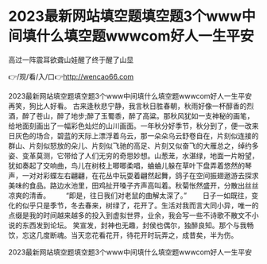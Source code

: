 # 2023最新网站填空题填空题3个www中间填什么填空题wwwcom好人一生平安
高过一阵震耳欲聋山娃醒了终于醒了山显

👉/观/看/入/口👉http://wencao66.com

2023最新网站填空题填空题3个www中间填什么填空题wwwcom好人一生平安　　再笑，狗比人好看。
古来逢秋悲宁静，我言秋日胜春朝，秋雨好像一杯醇香的烈酒，醉了苍山，醉了地步;醉了玉蜀黍，醉了高粱。那秋风犹如一支神秘的画笔，给地面刻画出了一幅彩色灿烂的山川画面。一年秋分好季节，秋分到了，便一改来日灰色的场合，碧蓝的天际上漂浮着乌云，那一朵朵乌云舒卷自在，片刻似连接的群山、片刻似怒放的朵儿、片刻似飞驰的高足、片刻又似奋飞的大雁总之，绰约多姿、变革莫测，它带给了人们无穷的奇思妙想。山葱茏，水湛绿，地面一片盼望，犹如奏起了交响曲，鸟儿在树枝上唧唧柔唱，蛐蛐儿躲在草叶下盘弄着悠然的琴声，一对对彩蝶左右翩翩，在花丛中玩耍着翩然起舞，鸽子在空间振翅遨游去探求美味的食品。路边水池里，田鸡扯开嗓子齐声高叫着。秋菊怅然盛开，分散出丝丝凉爽的清香。
　　“即是，往日我们对老鼠的曲解太深了。”
　　日子一如既往，变化的似乎只是季节，冬去春来，树绿了，花开了。生活对我而言大同小异，唯一的点缀是我的时间越来越多的投入到虚拟世界，业余，我会写一些不诗歌不散文不小说的东西发到论坛。
笑宣发，封神也无趣，封侯也偶尔，独醉良知。那个与我畅饮，忘这几度断魂。当天恋花看花开，待花开时玩弄之，成昔矣，半为伤。

2023最新网站填空题填空题3个www中间填什么填空题wwwcom好人一生平安
